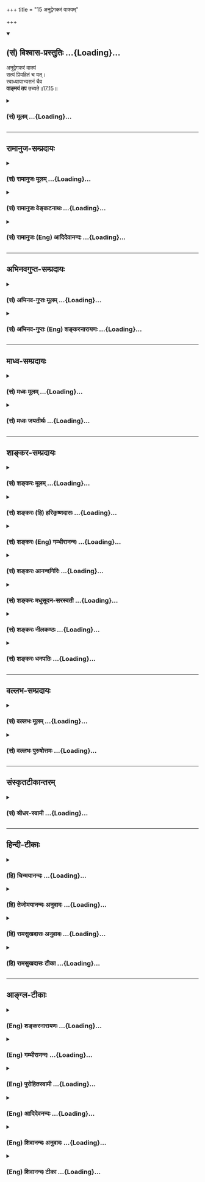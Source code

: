 +++
title = "15 अनुद्वेगकरं वाक्यम्"

+++
<div class="js_include" newlevelforh1="2" title="(सं) विश्वास-प्रस्तुतिः" unfilled url="/purANam_vaiShNavam/mahAbhAratam/06-bhIShma-parva/03-bhagavad-gItA-parva/saMskRtam/vishvAsa-prastutiH/17_shraddhA-traya-vibhA/15_anudvegakaraM_vAk.md">
<details open><summary><h2>(सं) विश्वास-प्रस्तुतिः ...{Loading}...</h2></summary>

अनुद्वेगकरं वाक्यं  
सत्यं प्रियहितं च यत्।  
स्वाध्यायाभ्यसनं चैव  
**वाङ्मयं तप** उच्यते॥17.15॥
</details>
</div>
<div class="js_include collapsed" newlevelforh1="3" title="(सं) मूलम्" unfilled url="/purANam_vaiShNavam/mahAbhAratam/06-bhIShma-parva/03-bhagavad-gItA-parva/saMskRtam/mUlam/17_shraddhA-traya-vibhA/15_anudvegakaraM_vAk.md">
<details><summary><h3>(सं) मूलम् ...{Loading}...</h3></summary>

अनुद्वेगकरं वाक्यं सत्यं प्रियहितं च यत्।  
स्वाध्यायाभ्यसनं चैव वाङ्मयं तप उच्यते।।17.15।।
</details>
</div>


_________________
## रामानुज-सम्प्रदायः
<div class="js_include collapsed" newlevelforh1="3" title="(सं) रामानुजः मूलम्" unfilled url="/purANam_vaiShNavam/mahAbhAratam/06-bhIShma-parva/03-bhagavad-gItA-parva/saMskRtam/rAmAnujaH/mUlam/17_shraddhA-traya-vibhA/15_anudvegakaraM_vAk.md">
<details><summary><h3>(सं) रामानुजः मूलम् ...{Loading}...</h3></summary>

।।17.15।। परेषाम् **अनुद्वेगकरं सत्यं प्रियहितं च यद् वाक्यं
स्वाध्यायभ्यसनं च** इति एतद् वाङ्मयं तप उच्यते।

</details>
</div>
<div class="js_include collapsed" newlevelforh1="3" title="(सं) रामानुजः वेङ्कटनाथः" unfilled url="/purANam_vaiShNavam/mahAbhAratam/06-bhIShma-parva/03-bhagavad-gItA-parva/saMskRtam/rAmAnujaH/venkaTanAthaH/17_shraddhA-traya-vibhA/15_anudvegakaraM_vAk.md">
<details><summary><h3>(सं) रामानुजः वेङ्कटनाथः ...{Loading}...</h3></summary>

  
  
।।17.15।। अनुद्वेगकरमित्यादि --
पुरुषमर्मोद्धट्टनापरिवादादिराहित्यादनुद्वेगकरत्वम्।
भयादेरहेतुभूतमित्यर्थः। सत्यं यथादृष्टार्थविषयभूतहितवाक्यमिति प्रागेव
दर्शितम्। \[10।416।2;7\] प्रियत्वमत्र स्वागतधर्मानुमोदनादिरूपेण
अप्राप्तविषयस्तुत्यादिरूपप्रियवचनस्य निषिद्धत्वात्तत्परिहाराय हितत्ववचनं
पुरुषार्थपर्यवसायीत्यभिहितम्। स्वाध्यायाभ्यसनम् इति जपयज्ञोक्तिः।  
  

</details>
</div>
<div class="js_include collapsed" newlevelforh1="3" title="(सं) रामानुजः (Eng) आदिदेवानन्दः" unfilled url="/purANam_vaiShNavam/mahAbhAratam/06-bhIShma-parva/03-bhagavad-gItA-parva/saMskRtam/rAmAnujaH/english/AdidevAnandaH/17_shraddhA-traya-vibhA/15_anudvegakaraM_vAk.md">
<details><summary><h3>(सं) रामानुजः (Eng) आदिदेवानन्दः ...{Loading}...</h3></summary>

17.15 Verbal austerity consists in using words that do not hurt others,
are true, are pleasing and are beneficial. It also involves studying
scriptural texts.

</details>
</div>


_________________
## अभिनवगुप्त-सम्प्रदायः
<div class="js_include collapsed" newlevelforh1="3" title="(सं) अभिनव-गुप्तः मूलम्" unfilled url="/purANam_vaiShNavam/mahAbhAratam/06-bhIShma-parva/03-bhagavad-gItA-parva/saMskRtam/abhinava-guptaH/mUlam/17_shraddhA-traya-vibhA/15_anudvegakaraM_vAk.md">
<details><summary><h3>(सं) अभिनव-गुप्तः मूलम् ...{Loading}...</h3></summary>

।।17.14 -- 17.16।। देवेत्यादि मानसमुच्यते इत्यन्तम्। आर्जवम् -- ऋजुता।
अगोप्यविषया धृष्टता सत्यमिति अस्यैव स्वरूपनिरूपणं प्रियहितम् इत्यनेन
क्रियते। प्रियं च तत्काले हितं च कालान्तरे। ईदृशं च वाक्यं
सत्यमित्युच्यते न तु यथावृत्तकथनमात्रम् +++(N यथावद्वृत्त -- )+++। भावःआशयः;
तस्य सम्यक् शुद्धिः भावसंशुद्धिः +++(S;;N omit भावसंशुद्धिः )+++।

</details>
</div>
<div class="js_include collapsed" newlevelforh1="3" title="(सं) अभिनव-गुप्तः (Eng) शङ्करनारायणः" unfilled url="/purANam_vaiShNavam/mahAbhAratam/06-bhIShma-parva/03-bhagavad-gItA-parva/saMskRtam/abhinava-guptaH/english/shankaranArAyaNaH/17_shraddhA-traya-vibhA/15_anudvegakaraM_vAk.md">
<details><summary><h3>(सं) अभिनव-गुप्तः (Eng) शङ्करनारायणः ...{Loading}...</h3></summary>

17.15 See Comment under 17.16

</details>
</div>


_________________
## माध्व-सम्प्रदायः
<div class="js_include collapsed" newlevelforh1="3" title="(सं) मध्वः मूलम्" unfilled url="/purANam_vaiShNavam/mahAbhAratam/06-bhIShma-parva/03-bhagavad-gItA-parva/saMskRtam/madhvaH/mUlam/17_shraddhA-traya-vibhA/15_anudvegakaraM_vAk.md">
<details><summary><h3>(सं) मध्वः मूलम् ...{Loading}...</h3></summary>

।।17.15।। Sri Madhvacharya did not comment on this sloka.

</details>
</div>
<div class="js_include collapsed" newlevelforh1="3" title="(सं) मध्वः जयतीर्थः" unfilled url="/purANam_vaiShNavam/mahAbhAratam/06-bhIShma-parva/03-bhagavad-gItA-parva/saMskRtam/madhvaH/jayatIrthaH/17_shraddhA-traya-vibhA/15_anudvegakaraM_vAk.md">
<details><summary><h3>(सं) मध्वः जयतीर्थः ...{Loading}...</h3></summary>

।।17.15।। Sri Jayatirtha did not comment on this sloka.

</details>
</div>


_________________
## शाङ्कर-सम्प्रदायः
<div class="js_include collapsed" newlevelforh1="3" title="(सं) शङ्करः मूलम्" unfilled url="/purANam_vaiShNavam/mahAbhAratam/06-bhIShma-parva/03-bhagavad-gItA-parva/saMskRtam/shankaraH/mUlam/17_shraddhA-traya-vibhA/15_anudvegakaraM_vAk.md">
<details><summary><h3>(सं) शङ्करः मूलम् ...{Loading}...</h3></summary>

।।17.15।। --,**अनुद्वेगकरं** प्राणिनाम् अदुःखकरं **वाक्यं सत्यं
प्रियहितं च यत्** प्रियहिते दृष्टादृष्टार्थे। अनुद्वेगकरत्वादिभिः धर्मैः
वाक्यं विशेष्यते। विशेषणधर्मसमुच्चयार्थः चशब्दः। परप्रत्ययार्थं
प्रयुक्तस्य वाक्यस्य सत्यप्रियहितानुद्वेगकरत्वानाम् अन्यतमेन द्वाभ्यां
त्रिभिर्वा हीनता स्याद्यदि; न तद्वाङ्मयं तपः। तथा सत्यवाक्यस्य इतरेषाम्
अन्यतमेन द्वाभ्यां त्रिभिर्वा विहीनतायां न वाङ्मयतपस्त्वम्। तथा
प्रियवाक्यस्यापि इतरेषाम् अन्यतमेन द्वाभ्यां त्रिभिर्वा विहीनस्य न
वाङ्मयतपस्त्वम्। तथा हितवाक्यस्यापि इतरेषाम् अन्यतमेन द्वाभ्यां
त्रिभिर्वा विहीनस्य न वाङ्मयतपस्त्वम्। किं पुनः तत् तपः यत् सत्यं
वाक्यम् अनुद्वेगकरं प्रियं हितं च; तत् तपः वाङ्मयम् यथा शान्तो भव वत्स;
स्वाध्यायं योगं च अनुतिष्ठ; तथा ते श्रेयो भविष्यति इति।
**स्वाध्यायाभ्यसनं चैव** यथाविधि **वाङ्मयं तपः उच्यते**।।

</details>
</div>
<div class="js_include collapsed" newlevelforh1="3" title="(सं) शङ्करः (हि) हरिकृष्णदासः" unfilled url="/purANam_vaiShNavam/mahAbhAratam/06-bhIShma-parva/03-bhagavad-gItA-parva/saMskRtam/shankaraH/hindI/harikRShNadAsaH/17_shraddhA-traya-vibhA/15_anudvegakaraM_vAk.md">
<details><summary><h3>(सं) शङ्करः (हि) हरिकृष्णदासः ...{Loading}...</h3></summary>

।।17.15।। जो वचन किसी प्राणीके अन्तःकरणमें उद्वेगदुःख उत्पन्न करनेवाले
नहीं हैं; तथा जो सत्य; प्रिय और हितकारक हैं अर्थात् इस लोक और परलोकमें
सर्वत्र हित करनेवाले हैं; यहाँ उद्वेग न करनेवाले इत्यादि लक्षणोंसे
वाक्यको विशेषित किया गया है और च शब्द सब लक्षणोंका समुच्चय बतलानेके लिये
है ( अतः समझना चाहिये कि ) दूसरेको किसी बातका बोध करानेके लिये कहे हुए
वाक्यमें यदि सत्यता; प्रियता; हितकारिता और अनुद्विग्नता -- इन सबका अथवा
इनमेंसे किसी एक; दो या तीनका अभाव हो तो वह वाणीसम्बन्धी तप नहीं है। जैसे
सत्य वाक्य यदि अन्य एक; दो या तीन गुणोंसे हीन हो तो वह वाणीका तप नहीं
है; वैसे ही प्रिय वचन भी यदि अन्य एक; दो या तीन गुणोंसे हीन हो तो वह
वाणीसम्बन्धी तप नहीं है; तथा हितकारक वचन भी यदि अन्य एक; दो या तीन
गुणोंसे हीन हो तो वह वाणीका तप नहीं है। पू₀ -- तो फिर वह वाणीका तप कौनसा
है उ₀ -- जो वचन सत्य हो और उद्वेग करनेवाला न हो तथा प्रिय और हितकर भी
हो; वह वाणीसम्बन्धी परम तप है। जैसे; हे वत्स तू शान्त हो स्वाध्याय और
योगमें स्थित हो; इससे तेरा कल्याण होगा इत्यादि वचन हैं तथा यथाविधि
स्वाध्यायका अभ्यास करना भी वाणीसम्बन्धी तप कहा जाता है।

</details>
</div>
<div class="js_include collapsed" newlevelforh1="3" title="(सं) शङ्करः (Eng) गम्भीरानन्दः" unfilled url="/purANam_vaiShNavam/mahAbhAratam/06-bhIShma-parva/03-bhagavad-gItA-parva/saMskRtam/shankaraH/english/gambhIrAnandaH/17_shraddhA-traya-vibhA/15_anudvegakaraM_vAk.md">
<details><summary><h3>(सं) शङ्करः (Eng) गम्भीरानन्दः ...{Loading}...</h3></summary>

17.15 Yat, that; vakyam, speech; anudvegakaram, which causes no pain,
which is not hurtful to creatures which is satyam, true; priya-hitam,
agreeable and beneficial with regard to facts seen or unseen-. 'Speech'
is alified by characteristics such as being not hurtful, etc. The ca
(and) is used for grouping together the alifying characteristics. When a
sentence is used in order to make another understand, if it happens to
be avoid of one or two or three among the alities-truthfulness,
agreeability, beneficialness, and non-hurtfulness-, then it is not
austerity of speech. As in the case of a truthful utterance there would
occur a want of austerity of speech if it be lacking in one or two or
three of the others, so also in the case of an agreeable utterance there
would be no austerity of speech were it ot be without one or two or
three of the others; and similarly, there would be no austerity of
speech even in a beneficial utterance which is without one or two or
three of the others. What, again, is that austerity (of speech); That
utterance which is true as also not hurtful, and is agreeable and
beneficial, is the highest austerity of speech: As for example, the
utterance, 'Be calm, my boy. Practise study and yoga. Thery you will
gain the highest.' Svadhyaya-abhyasanam, the practice of the study of
scriptures, as is enjoined; ca eva, as well; ucyate, in said to be;
tapah, austerity; vanmayam, of speech.

</details>
</div>
<div class="js_include collapsed" newlevelforh1="3" title="(सं) शङ्करः आनन्दगिरिः" unfilled url="/purANam_vaiShNavam/mahAbhAratam/06-bhIShma-parva/03-bhagavad-gItA-parva/saMskRtam/shankaraH/AnandagiriH/17_shraddhA-traya-vibhA/15_anudvegakaraM_vAk.md">
<details><summary><h3>(सं) शङ्करः आनन्दगिरिः ...{Loading}...</h3></summary>

।।17.15।। संप्रति वाङ्मयं तपो व्यपदिशति -- **अनुद्वेगकरमिति।** सत्यं
यथादृष्टार्थवचनं; प्रियं श्रुतिसुखं; हितं परिणामपथ्यम्।
प्रियहितयोर्विधान्तरेण विभागमाह -- **प्रियेति।** कथमत्र
विशेषणविशेष्यत्वं तदाह -- **अनुद्वेगेति।** विशेषणानां
धर्माणामनुद्वेगकरत्वादीनां विशेषणवाक्येन समुदितानां परस्परमपि
समुच्चयद्योती चकार इत्याह -- **विशेषणेति।** किमिति वाक्यमेतैर्विशेष्यते
किमिति वा तेषां मिथः समुच्चयस्तत्राह -- **परेति।** यद्यपि (विधायक)
वाक्यमात्रस्याविशेषितस्य वाङ्मयतपस्त्वानुपपत्तिस्तथापि सत्यवाक्यस्य
विशेषणान्तराभावेऽपि वाङ्मयतपस्त्वमित्याशङ्क्याह -- **तथेति।** तथापि
परिणामपथ्यं वाक्यमात्रं तथा भविष्यति नेत्याह -- **तथा हितेति।** कीदृक्
तर्हि तपोवाङ्मयमिति प्रश्नपूर्वकं विशदयति -- **किं पुनरिति।** विशिष्टे
वाङ्मये तपसि दृष्टान्तमाह -- **यथेति।** प्राङ्मुखत्वं
पवित्रपाणित्वमित्यादिविधानमनतिक्रम्य स्वाध्यायस्यावर्तनमपि वाङ्मये
तपस्यन्तर्भवतीत्याह -- **स्वाध्यायेति।** वाक्प्राचुर्येण
प्रस्तुतास्मिन्निति वाङ्मयं वाक्प्रधानमित्यर्थः।

</details>
</div>
<div class="js_include collapsed" newlevelforh1="3" title="(सं) शङ्करः मधुसूदन-सरस्वती" unfilled url="/purANam_vaiShNavam/mahAbhAratam/06-bhIShma-parva/03-bhagavad-gItA-parva/saMskRtam/shankaraH/madhusUdana-sarasvatI/17_shraddhA-traya-vibhA/15_anudvegakaraM_vAk.md">
<details><summary><h3>(सं) शङ्करः मधुसूदन-सरस्वती ...{Loading}...</h3></summary>

।।17.15।। अनुद्वेगेति। अनुद्वेगकरं न कस्यचिद्दुःखकरं; सत्यं
प्रमाणमूलमबाधितार्थं; प्रियं श्रोतुस्तत्कालश्रुतिसुखं; हितं परिणामे
सुखकरं; चकारो विशेषणानां समुच्चयार्थः। अनुद्वेगकरत्वादिविशेषणचतुष्टयेन
विशिष्टं नत्वेकेनापि विशेषणेन न्यूनं यद्वाक्यं यथा शान्तो भव वत्स
स्वाध्यायं योगं चानुतिष्ठ तथा ते श्रेयो भविष्यतीत्यादि तद्वाङ्मयं वाचिकं
तपः शारीरवत्स्वाध्यायाभ्यसनं च यथाविधिवेदाभ्यासश्च वाङ्मयं तप उच्यते।
एवकारः प्राक् विशेषणसमुच्चयावधारणे व्याख्यातः।

</details>
</div>
<div class="js_include collapsed" newlevelforh1="3" title="(सं) शङ्करः नीलकण्ठः" unfilled url="/purANam_vaiShNavam/mahAbhAratam/06-bhIShma-parva/03-bhagavad-gItA-parva/saMskRtam/shankaraH/nIlakaNThaH/17_shraddhA-traya-vibhA/15_anudvegakaraM_vAk.md">
<details><summary><h3>(सं) शङ्करः नीलकण्ठः ...{Loading}...</h3></summary>

।।17.15।। प्रियं च तत् हितं च प्रियहितम्। श्रवणकाले परिणामे च
सुखदमित्यर्थः।

</details>
</div>
<div class="js_include collapsed" newlevelforh1="3" title="(सं) शङ्करः धनपतिः" unfilled url="/purANam_vaiShNavam/mahAbhAratam/06-bhIShma-parva/03-bhagavad-gItA-parva/saMskRtam/shankaraH/dhanapatiH/17_shraddhA-traya-vibhA/15_anudvegakaraM_vAk.md">
<details><summary><h3>(सं) शङ्करः धनपतिः ...{Loading}...</h3></summary>

।।17.15।। शारीरं तप उक्त्वा वाक्प्रधानैः कर्त्रादिभिः साध्यं तदाह --
अनुद्वेगकरमिति। कस्याप्युद्वेगकरं दुःखजनकं न भवतीति तत् सत्यं
यथादृष्टार्थप्रतिपादकं प्रियं दृष्टार्थं उच्चारणकाले श्रोतुः श्रुतिसुखं;
हितमदृष्टार्थं परिणामपथ्यं विशेषणधर्माणामनुद्वेगकरत्वादीनां विशेष्येण
वाक्येन समुच्चितानां परस्परसमुच्चयद्योतनार्थश्चकारः।
सत्यप्रियहितानुद्वेगकरत्वानामन्यतमेन द्वाभ्यां त्रिभिर्वा हीनतारहितं
सत्यत्वादिविशेषणचतुष्टयेन विशिष्टं वाक्यं यथा -- शान्तो भव वत्स
स्वाध्यायं योगं चानुतिष्ठ तथा ते श्रेयोभविष्यतीति। स्वाध्यायाभ्यसनं चैव
प्राङ्युखत्वं पवित्रपाणित्वमित्यादिविधानमनतिक्रम्य स्वाध्यायस्यावर्तनं च
वाङ्गयं वाक्प्राचुर्येण प्रस्तुतास्मिन्निति वाङ्ग्यं
वाक्प्रधानमित्यर्थः।

</details>
</div>


_________________
## वल्लभ-सम्प्रदायः
<div class="js_include collapsed" newlevelforh1="3" title="(सं) वल्लभः मूलम्" unfilled url="/purANam_vaiShNavam/mahAbhAratam/06-bhIShma-parva/03-bhagavad-gItA-parva/saMskRtam/vallabhaH/mUlam/17_shraddhA-traya-vibhA/15_anudvegakaraM_vAk.md">
<details><summary><h3>(सं) वल्लभः मूलम् ...{Loading}...</h3></summary>

।।17.15।। Sri Vallabhacharya did not comment on this sloka.  
  

</details>
</div>
<div class="js_include collapsed" newlevelforh1="3" title="(सं) वल्लभः पुरुषोत्तमः" unfilled url="/purANam_vaiShNavam/mahAbhAratam/06-bhIShma-parva/03-bhagavad-gItA-parva/saMskRtam/vallabhaH/puruShottamaH/17_shraddhA-traya-vibhA/15_anudvegakaraM_vAk.md">
<details><summary><h3>(सं) वल्लभः पुरुषोत्तमः ...{Loading}...</h3></summary>

  
  
।।17.15।। वाचिकमाह -- अनुद्वेगेति। उद्वेगं भयं नोत्पादयति कस्यापि तादृशं
वाक्यं; सत्यं लोभादिराहित्येन यथार्थभाषणरूपं; यत् प्रियं परलोकसाधकं;
हितं लौकिकादिसाधकम्। चकारेण लौकिकस्यानावश्यकत्वेऽपि वक्तव्यता सूचिता।
स्वाध्यायस्य वेदस्य अभ्यसनमभ्यासः। चकारेण स्मृतीनामपि। एवकारेण
वेदाविरोधेन स्मृत्याद्यभ्यासः। एतत्सर्वं वाङ्मयं वाचः सम्बन्धि तप
उच्यते।  
  

</details>
</div>


_________________
## संस्कृतटीकान्तरम्
<div class="js_include collapsed" newlevelforh1="3" title="(सं) श्रीधर-स्वामी" unfilled url="/purANam_vaiShNavam/mahAbhAratam/06-bhIShma-parva/03-bhagavad-gItA-parva/saMskRtam/shrIdhara-svAmI/17_shraddhA-traya-vibhA/15_anudvegakaraM_vAk.md">
<details><summary><h3>(सं) श्रीधर-स्वामी ...{Loading}...</h3></summary>

।।17.15।। वाचिकं तप आह **-- अनुद्वेगेति।** उद्वेगं भयं न
करोतीत्यनुद्वेगकरं वाक्यं; सत्यं च श्रोतुःप्रियं च हितं च परिणामे
सुखकरम्; स्वाध्यायाभ्यसनं वेदाभ्यासश्च वाङ्मयं वाचा निर्वर्त्यं तपः।

</details>
</div>


_________________
## हिन्दी-टीकाः
<div class="js_include collapsed" newlevelforh1="3" title="(हि) चिन्मयानन्दः" unfilled url="/purANam_vaiShNavam/mahAbhAratam/06-bhIShma-parva/03-bhagavad-gItA-parva/hindI/chinmayAnandaH/17_shraddhA-traya-vibhA/15_anudvegakaraM_vAk.md">
<details><summary><h3>(हि) चिन्मयानन्दः ...{Loading}...</h3></summary>

।।17.15।। मनुष्य के पास स्वयं को अभिव्यक्त करने का एक सशक्त माध्यम है
वाणी। इस वाणी के द्वारा वक्ता की बौद्धिक पात्रता; मानसिक शिष्टता एवं
शारीरिक संयम प्रकट होते हैं। यदि वक्ता अपने व्यक्तित्व के इन सभी स्तरों
पर सुगठित न हो; तो उसकी वाणी में कोई शक्ति; कोई चमत्कृति नहीं होती। वाणी
एक कर्मेन्द्रिय है; जिसके सतत क्रियाशील रहने से मनुष्य की शक्ति का
सर्वाधिक व्यय होता है। अत वाणी के संयम के द्वारा बहुत बड़ी मात्रा में
शक्ति का संचय किया जा सकता है; जिसका सदुपयोग हम अपनी साधना में कर सकते
हैं। इसका अर्थ यह नहीं हुआ कि हम आत्मनाशक और परोत्तेजक मौन को धारण करें।
वाक्शक्ति का उपयोग व्यक्तित्व के सुगठन के लिए करना चाहिए। इस शक्ति का
सदुपयोग करने की एक कला है जो वक्ता के तथा अन्य लोगों के लिए भी हितकारी
है। वाणी की इस हितकारी कला का वर्णन इस श्लोक में किया गया है। पूर्व
श्लोक में इंगित किये गये विचार को यहाँ और अधिक स्पष्ट किया गया है कि तप
कोई आत्मपीड़ा का साधन न होकर आत्मविकास एवं आत्मसाक्षात्कार की कल्याणकारी
योजना है। अनुद्वेगकर वक्ता द्वारा प्रयुक्त शब्द ऐसे नहीं होने चाहिए; जो
श्रोता के मन में उद्वेग या उत्तेजना उत्पन्न करें वे शब्द न तो उत्तेजक
हों और न अश्लील। वक्ता द्वारा प्रयुक्त किये गये शब्दों की उपयुक्तता की
परीक्षा श्रोताओं की प्रतिक्रिया से हो जाती है। परन्तु लोग प्राय अपनी
आंखें बन्द करके ही बोलते हैं; और जब उनकी आंखें खुली रहती हैं तब भी वे
अन्धवत् ही रहते हैं। अनेक दुर्भागी लोग अपने जीवन में विफल होते हैं और
मित्र बन्धुओं को खो देते हैं; उसका कारण केवल उनकी वाणी की कटुता; शब्दों
की कठोरता और उनके विवेकशून्य विचारों की दुर्गन्ध ही है सत्य; प्रिय और
हित सत्य भाषण श्रेष्ठ है। परन्तु सत्य वचन प्रिय और हितकारी भी हो। इन
तीनों के होने पर ही वह वक्तृत्व वाङ्मय तप कहलाता है; जो साधक के लिए
कल्याणकारी सिद्ध होता है। असत्य बोलने से हमारी शक्ति का अत्यधिक ह्रास और
अपव्यय होता है। यदि हम सत्य बोलने की नीति अपनायें; तो शक्ति का यह अपव्यय
रोका जा सकता है। जो वाक्य हमारे विचारों को उनके यथार्थ रूप में प्रस्तुत
करते हैं; उन्हें सत्य वचन कहते हैं; और जिन शब्दों के द्वारा अपने विचारों
को जानबूझ कर विकृत रूप में प्रस्तुत किया जाता है वे असत्य हैं। समाज में
अनेक लोग सत्यवादिता के नाम पर अत्यन्त कटुभाषी हो जाते हैं। परन्तु वह
वाङ्मय तप न होने के कारण एक साधक के लिए अनुपयुक्त है। गीता के अनुसार
हमारे वचन सत्य हों तथा प्रिय भी हों। इसका अभिप्राय यह प्रतीत होता है कि
जब कथनीय सत्य श्रोता को प्रिय न हों; तो वक्ता को विवेकपूर्वक मौन ही रहना
चाहिए केवल सत्य और प्रिय वचन ही पर्याप्त नहीं है; अपितु वे हितकारक भी
होने चाहिए। शब्दों का अपव्यय नहीं करना चाहिए। निरर्थक भाषण से वक्ता को
केवल थकान ही होगी। मनुष्य को केवल तभी बोलना चाहिए; जब वह किसी श्रेष्ठ
सत्य को मधुर वाणी में समझाना चाहता हो; जो कि श्रोता के हित में है। सत्य
प्रिय और हितकारी वचनों का अभ्यास ही वाङ्मय तप कहलाता है। स्वाध्यायअभ्यास
वाक्संयम का अर्थ शवागर्त के चेतनाहीन और निष्प्राण मौन को धारण करना कदापि
नहीं है। आत्मोन्नति के रचनात्मक कार्य में वाक्शक्ति का सदुपयोग करना ही
भगवान् की दृष्टि में वाक्संयम अथवा वाङ्मय तप है। स्वाध्याय का अर्थ है;
वेदों का पठन; उनके अध्ययन के द्वारा अर्थ ग्रहण और तत्पश्चात् उनका
अनुशीलन करना। सत्य; प्रिय और हितकारक भाषण के द्वारा सुरक्षित रखी गयी
शक्ति का सदुपयोग उपर्युक्त स्वाध्याय में करना चाहिए। साधना का विस्तृत
विवेचन करने में यह श्लोक स्वयं में सम्पूर्ण है। प्रथम पंक्ति में हमारी
शक्ति के दैनिक निष्प्रयोजक अपव्यय को रोकने का उपाय बताया गया है और दूसरी
पंक्ति में इस सुरक्षित शक्ति का सदुपयोग वर्णित है। इस प्रकार; तप के
द्वारा साधक को श्रेष्ठतर आनन्द की प्राप्ति हो सकती है। अब; मानसतप को
बताते हैं

</details>
</div>
<div class="js_include collapsed" newlevelforh1="3" title="(हि) तेजोमयानन्दः अनुवादः" unfilled url="/purANam_vaiShNavam/mahAbhAratam/06-bhIShma-parva/03-bhagavad-gItA-parva/hindI/tejomayAnandaH/anuvAdaH/17_shraddhA-traya-vibhA/15_anudvegakaraM_vAk.md">
<details><summary><h3>(हि) तेजोमयानन्दः अनुवादः ...{Loading}...</h3></summary>

।।17.15।। जो वाक्य (भाषण) उद्वेग उत्पन्न करने वाला नहीं है, जो प्रिय,
हितकारक और सत्य है तथा वेदों का स्वाध्याय अभ्यास वाङ्मय (वाणी का) तप
कहलाता है।।

</details>
</div>
<div class="js_include collapsed" newlevelforh1="3" title="(हि) रामसुखदासः अनुवादः" unfilled url="/purANam_vaiShNavam/mahAbhAratam/06-bhIShma-parva/03-bhagavad-gItA-parva/hindI/rAmasukhadAsaH/anuvAdaH/17_shraddhA-traya-vibhA/15_anudvegakaraM_vAk.md">
<details><summary><h3>(हि) रामसुखदासः अनुवादः ...{Loading}...</h3></summary>

।।17.15।। उद्वेग न करनेवाला, सत्य, प्रिय, हितकारक भाषण तथा स्वाध्याय और
अभ्यास करना -- यह वाणी-सम्बन्धी तप कहा जाता है।

</details>
</div>
<div class="js_include collapsed" newlevelforh1="3" title="(हि) रामसुखदासः टीका" unfilled url="/purANam_vaiShNavam/mahAbhAratam/06-bhIShma-parva/03-bhagavad-gItA-parva/hindI/rAmasukhadAsaH/TIkA/17_shraddhA-traya-vibhA/15_anudvegakaraM_vAk.md">
<details><summary><h3>(हि) रामसुखदासः टीका ...{Loading}...</h3></summary>

।।17.15।।***व्याख्या --***  **अनुद्वेगकरं वाक्यम् --** जो वाक्य
वर्तमानमें और भविष्यमें कभी किसीमें भी उद्वेग; विक्षेप और हलचल पैदा
करनेवाला न हो; वह वाक्य अनुद्वेगकर कहा जाता है।  
  
**सत्यं प्रियहितं च यत् --** जैसा पढ़ा; सुना; देखा और निश्चय किया गया
हो; उसको वैसाकावैसा ही अपने स्वार्थ और अभिमानका त्याग करके दूसरोंको
समझानेके लिये कह देना सत्य है **(टिप्पणी प₀ 852.1)**।  
  
जो क्रूरता; रूखेपन; तीखेपन; ताने; निन्दाचुगली और अपमानकारक शब्दोंसे रहित
हो और जो प्रेमयुक्त; मीठे; सरल और शान्त वचनोंसे कहा जाय; वह वाक्य प्रिय
कहलाता है **(टिप्पणी प₀ 852.2)**। जो हिंसा; डाह; द्वेष; वैर आदिसे सर्वथा
रहित हो और प्रेम; दया; क्षमा; उदारता; मङ्गल आदिसे भरा हो तथा जो
वर्तमानमें और भविष्यमें भी अपना और दूसरे किसीका अनिष्ट करनेवाला न हो; वह
वाक्य हित (हितकर) कहलाता है। **स्वाध्यायाभ्यसनं चैव --** पारमार्थिक
उन्नतिमें सहायक गीता; रामायण; भागवत आदि ग्रन्थोंको स्वयं पढ़ना और
दूसरोंको पढ़ाना; भगवान् तथा भक्तोंके चरित्रोंको पढ़ना आदि **स्वाध्याय**
है। गीता आदि पारमार्थिक ग्रन्थोंकी बारबार आवृत्ति करना; उन्हें कण्ठस्थ
करना; भगवन्नामका जप करना; भगवान्की बारबार स्तुतिप्रार्थना करना आदि
**अभ्यसन** है।**च एव --** इन दो अव्यय पदोंसे वाणीसम्बन्धी तपकी अन्य
बातोंको भी ले लेना चाहिये जैसे -- दूसरोंकी निन्दा न करना; दूसरोंके
दोषोंको न कहना; वृथा बकवाद न करना अर्थात् जिससे अपना तथा दूसरोंका कोई
लौकिक या पारमार्थिक हित सिद्ध न हो -- ऐसे वचन न बोलना; पारमार्थिक
साधनमें बाधा डालनेवाले तथा श्रृङ्गाररसके काव्य; नाटक; उपन्यास आदि न
पढ़ना अर्थात् जिनसे काम; क्रोध; लोभ आदिको सहायता मिले -- ऐसी पुस्तकोंको
न पढ़ना आदिआदि।**वाङ्मयं तप उच्यते --** उपर्युक्त सभी लक्षण जिसमें होते
हैं; वह वाणीसे होनेवाला तप कहलाता है।

</details>
</div>


_________________
## आङ्ग्ल-टीकाः
<div class="js_include collapsed" newlevelforh1="3" title="(Eng) शङ्करनारायणः" unfilled url="/purANam_vaiShNavam/mahAbhAratam/06-bhIShma-parva/03-bhagavad-gItA-parva/english/shankaranArAyaNaH/17_shraddhA-traya-vibhA/15_anudvegakaraM_vAk.md">
<details><summary><h3>(Eng) शङ्करनारायणः ...{Loading}...</h3></summary>

17.15. The unoffending speech which is true, and which is pleasant and
beneficial; and also the practice of regular recitation of the Vedas -
all this is said to be an austerity by the speech-sense.

</details>
</div>
<div class="js_include collapsed" newlevelforh1="3" title="(Eng) गम्भीरानन्दः" unfilled url="/purANam_vaiShNavam/mahAbhAratam/06-bhIShma-parva/03-bhagavad-gItA-parva/english/gambhIrAnandaH/17_shraddhA-traya-vibhA/15_anudvegakaraM_vAk.md">
<details><summary><h3>(Eng) गम्भीरानन्दः ...{Loading}...</h3></summary>

17.15 That speech which causes no pain, which is true, agreeable and
beneficial; as well as the practice of study of the scriptures,-is said
to be austerity of speech.

</details>
</div>
<div class="js_include collapsed" newlevelforh1="3" title="(Eng) पुरोहितस्वामी" unfilled url="/purANam_vaiShNavam/mahAbhAratam/06-bhIShma-parva/03-bhagavad-gItA-parva/english/purohitasvAmI/17_shraddhA-traya-vibhA/15_anudvegakaraM_vAk.md">
<details><summary><h3>(Eng) पुरोहितस्वामी ...{Loading}...</h3></summary>

17.15 Speech that hurts no one, that is true, is pleasant to listen to
and beneficial, and the constant study of the scriptures - this is
austerity in speech.

</details>
</div>
<div class="js_include collapsed" newlevelforh1="3" title="(Eng) आदिदेवनन्दः" unfilled url="/purANam_vaiShNavam/mahAbhAratam/06-bhIShma-parva/03-bhagavad-gItA-parva/english/AdidevanandaH/17_shraddhA-traya-vibhA/15_anudvegakaraM_vAk.md">
<details><summary><h3>(Eng) आदिदेवनन्दः ...{Loading}...</h3></summary>

17.15 Speech that causes no shock (hurt and fear etc.) and which is
true, pleasant and beneficial, and also the practice of recitation of
the scriptures are called the austerity of speech.

</details>
</div>
<div class="js_include collapsed" newlevelforh1="3" title="(Eng) शिवानन्दः अनुवादः" unfilled url="/purANam_vaiShNavam/mahAbhAratam/06-bhIShma-parva/03-bhagavad-gItA-parva/english/shivAnandaH/anuvAdaH/17_shraddhA-traya-vibhA/15_anudvegakaraM_vAk.md">
<details><summary><h3>(Eng) शिवानन्दः अनुवादः ...{Loading}...</h3></summary>

17.15 Speech which causes no excitement, truthful, pleasant and
beneficial, the practice of the study of the Vedas, are called austerity
of speech.

</details>
</div>
<div class="js_include collapsed" newlevelforh1="3" title="(Eng) शिवानन्दः टीका" unfilled url="/purANam_vaiShNavam/mahAbhAratam/06-bhIShma-parva/03-bhagavad-gItA-parva/english/shivAnandaH/TIkA/17_shraddhA-traya-vibhA/15_anudvegakaraM_vAk.md">
<details><summary><h3>(Eng) शिवानन्दः टीका ...{Loading}...</h3></summary>

17.15 अनुद्वेगकरम् causing no excitement; वाक्यम् speech; सत्यम्
truthful; प्रियहितम् pleasant and beneficial; च and; यत् which;
स्वाध्यायाभ्यसनम् the practice of the study of the Vedas; च and; एव
also; वाङ्मयम् of speech; तपः austerity; उच्यते is called.Commentary The
words of the man who practises the austerity of speech cannot cause pain
to others. His words will bring cheer and solace to others. His words
prove beneficial to all. The organ of speech causes great distraction of
mind. Control of speech is a difficult discipline but you will have to
practise it if you want to attain supreme peace. Nothing is impossible
for a man who has a firm determination; sincerity of purpose; iron will;
patience and perseverance.It is said in Manu Smritiसत्यं ब्रूयात् प्रियं
ब्रूयात् न ब्रूयात् सत्यमप्रियम्।  
  
प्रियं च नानृतं ब्रूयात् एष धर्मः सनातनः।। One should speak what is true
one should speak what is pleasant. One should not speak what is true if
it is not pleasant nor what is pleasant if it is false. This is the
ancient Dharma.Excitement Pain to living beings.Speech; to be an
austerity; must form an invariable combination of all the four
attributes mentioned in this verse; viz.; nonexciting or nonpainful;
truthful; pleasant and beneficial if it is wanting in one or the other
of these attributes; it cannot form the austerity of speech. Speech may
be pleasant but it it is lacking in the other three attributes; it will
no longer be an austerity of speech.

</details>
</div>
